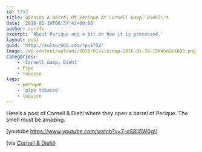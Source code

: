 ```yaml
---
id: 1752
title: Opening A Barrel Of Perique At Cornell &amp; Diehl\'s
date: '2016-01-19T06:37:42+00:00'
author: syr3fx
excerpt: 'About Perique and a bit on how it is processed.'
layout: post
guid: 'http://kultur666.com/?p=1752'
image: /wp-content/uploads/2016/01/vlcsnap-2016-01-18-15h46m26s803.png
categories:
    - 'Cornell &amp; Diehl'
    - Pipe
    - Tobacco
tags:
    - perique
    - 'pipe tobacco'
    - tobacco
---
```


Here’s a post of Cornell &amp; Diehl where they open a barrel of Perique. The smell must be amazing.

\[youtube https://www.youtube.com/watch?v=7-oS8Ii5W0g\]

(via [Cornell &amp; Diehl](http://www.cornellanddiehl.com/the-latest-details.cfm?id=40))